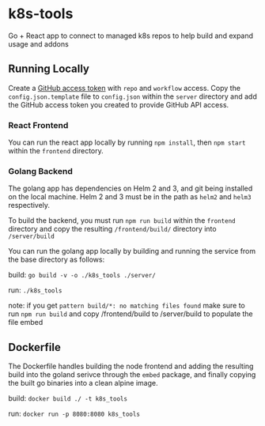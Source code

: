 # k8s-tools
Go + React app to connect to managed k8s repos to help build and expand usage and addons

## Running Locally
Create a [GitHub access token](https://github.com/settings/tokens) with `repo` and `workflow` access.  Copy the `config.json.template` file to `config.json` within the `server` directory and add the GitHub access token you created to provide GitHub API access. 

### React Frontend
You can run the react app locally by running `npm install`, then `npm start` within the `frontend` directory.

### Golang Backend
The golang app has dependencies on Helm 2 and 3, and git being installed on the local machine. Helm 2 and 3 must be in the path as `helm2` and `helm3` respectively.

To build the backend, you must run `npm run build` within the `frontend` directory and copy the resulting `/frontend/build/` directory into `/server/build`

You can run the golang app locally by building and running the service from the base directory as follows:


build: `go build -v -o ./k8s_tools ./server/`

run: `./k8s_tools`

note: if you get `pattern build/*: no matching files found` make sure to run `npm run build` and copy /frontend/build to /server/build to populate the file embed

## Dockerfile
The Dockerfile handles building the node frontend and adding the resulting build into the goland serivce through the `embed` package, and finally copying the built go binaries into a clean alpine image.

build: `docker build ./ -t k8s_tools`

run: `docker run -p 8080:8080 k8s_tools`